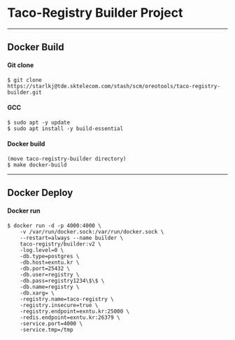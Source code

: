 Taco-Registry Builder Project
=============================

---------------------------------------

Docker Build
------------

#### Git clone
``` 
$ git clone https://starlkj@tde.sktelecom.com/stash/scm/oreotools/taco-registry-builder.git
```

#### GCC
``` 
$ sudo apt -y update
$ sudo apt install -y build-essential
```

#### Docker build
```
(move taco-registry-builder directory)
$ make docker-build
```

---------------------------------------

Docker Deploy
-------------

#### Docker run
```
$ docker run -d -p 4000:4000 \
    -v /var/run/docker.sock:/var/run/docker.sock \
    --restart=always --name builder \
    taco-registry/builder:v2 \
    -log.level=0 \
    -db.type=postgres \
    -db.host=exntu.kr \
    -db.port=25432 \
    -db.user=registry \
    -db.pass=registry1234\$\$ \
    -db.name=registry \
    -db.xarg= \
    -registry.name=taco-registry \
    -registry.insecure=true \
    -registry.endpoint=exntu.kr:25000 \
    -redis.endpoint=exntu.kr:26379 \
    -service.port=4000 \
    -service.tmp=/tmp
```
